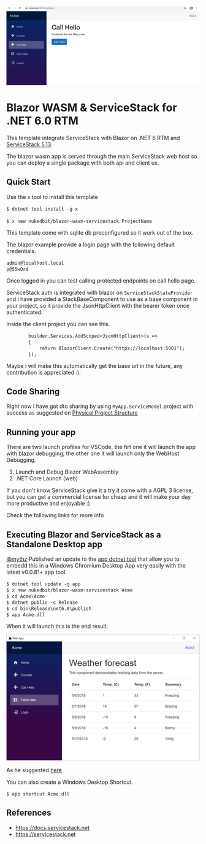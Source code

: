 [![](blazor-wasm-servicestack.png)](https://github.com/nukedbit/blazor-wasm-servicestack)

# Blazor WASM & ServiceStack for .NET 6.0 RTM

This template integrate ServiceStack with Blazor on .NET 6 RTM and [ServiceStack 5.13](https://docs.servicestack.net/releases/v5.13).


The blazor wasm app is served through the main ServiceStack web host so you can deploy a single package with both api and client ux.

## Quick Start 

Use the x tool to install this template

    $ dotnet tool install -g x

    $ x new nukedbit/blazor-wasm-servicestack ProjectName

This template come with sqlite db preconfigured so it work out of the box.


The blazor example provide a login page with the following default credentials.

    admin@localhost.local
    p@55wOrd
   
Once logged in you can test calling protected endpoints on call hello page.

ServiceStack auth is integrated with blazor on ``ServiceStackStateProvider`` and I have provided a StackBaseComponent to use as a base component in your project, so it provide the JsonHttpClient with the bearer token once authenticated.

Inside the client project you can see this.

            builder.Services.AddScoped<JsonHttpClient>(s =>
            {
                return BlazorClient.Create("https://localhost:5001");
            });

Maybe i will make this automatically get the base url in the future, any contribution is appreciated :).

## Code Sharing

Right now I have got dto sharing by using ``MyApp.ServiceModel`` project with success as suggested on [Physical Project Structure](https://docs.servicestack.net/physical-project-structure)

## Running your app

There are two launch profiles for VSCode, the firt one it will launch the app with blazor debugging, the other one it will launch only the WebHost Debugging.

1) Launch and Debug Blazor WebAssembly
2) .NET Core Launch (web)


If you don't know ServiceStack give it a try it come with a AGPL 3 license, but you can get a commercial license for cheap and it will make your day more productive and enjoyable :) 

Check the following links for more info


## Executing Blazor and ServiceStack as a Standalone Desktop app

[@mythz](https://github.com/mythz) Published an update to the [app dotnet tool](https://docs.servicestack.net/netcore-windows-desktop) that allow you to embedd this in a Windows Chromium Desktop App very easily with the latest v0.0.81+ app tool.

    $ dotnet tool update -g app
    $ x new nukedbit/blazor-wasm-servicestack Acme
    $ cd Acme\Acme
    $ dotnet public -c Release
    $ cd bin\Release\net6.0\publish
    $ app Acme.dll

When it will launch this is the end result.

[![](blazor-servicestack-desktop-app.png)](https://github.com/nukedbit/blazor-wasm-servicestack)

As he suggested [here](https://forums.servicestack.net/t/blazor-web-assembly-template/8950/4)

You can also create a Windows Desktop Shortcut.

    $ app shortcut Acme.dll


## References

* https://docs.servicestack.net 
* https://servicestack.net 


